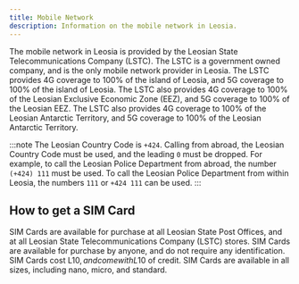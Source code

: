 ```yaml
---
title: Mobile Network
description: Information on the mobile network in Leosia.
---
```


The mobile network in Leosia is provided by the Leosian State Telecommunications Company (LSTC). The LSTC is a government owned company, and is the only mobile network provider in Leosia. The LSTC provides 4G coverage to 100% of the island of Leosia, and 5G coverage to 100% of the island of Leosia. The LSTC also provides 4G coverage to 100% of the Leosian Exclusive Economic Zone (EEZ), and 5G coverage to 100% of the Leosian EEZ. The LSTC also provides 4G coverage to 100% of the Leosian Antarctic Territory, and 5G coverage to 100% of the Leosian Antarctic Territory.

:::note
The Leosian Country Code is `+424`. Calling from abroad, the Leosian Country Code must be used, and the leading `0` must be dropped. For example, to call the Leosian Police Department from abroad, the number `(+424) 111` must be used. To call the Leosian Police Department from within Leosia, the numbers `111` or `+424 111` can be used.
:::

## How to get a SIM Card

SIM Cards are available for purchase at all Leosian State Post Offices, and at all Leosian State Telecommunications Company (LSTC) stores. SIM Cards are available for purchase by anyone, and do not require any identification. SIM Cards cost L$10, and come with L$10 of credit. SIM Cards are available in all sizes, including nano, micro, and standard.